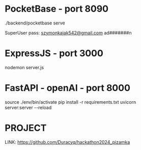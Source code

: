 # PocketBase - port 8090
./backend/pocketbase serve

SuperUser pass:
    szymonkajak542@gmail.com
    ad#######n

# ExpressJS - port 3000
nodemon server.js

# FastAPI - openAI - port 8000
source ./env/bin/activate
pip install -r requirements.txt
uvicorn server:server --reload

# PROJECT
LINK: https://github.com/Duracyq/hackathon2024_pizamka